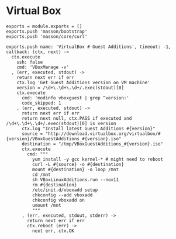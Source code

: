 
# Virtual Box

    exports = module.exports = []
    exports.push 'masson/bootstrap'
    exports.push 'masson/core/curl'

    exports.push name: 'VirtualBox # Guest Additions', timeout: -1, callback: (ctx, next) ->
      ctx.execute
        ssh: false
        cmd: 'VBoxManage -v'
      , (err, executed, stdout) ->
        return next err if err
        ctx.log 'Get Guest Additions version on VM machine'
        version = /\d+\.\d+\.\d+/.exec(stdout)[0]
        ctx.execute
          cmd: 'modinfo vboxguest | grep ^version:'
          code_skipped: 1
        , (err, executed, stdout) ->
          return next err if err
          return next null, ctx.PASS if executed and /\d+\.\d+\.\d+/.exec(stdout)[0] is version
          ctx.log "Install latest Guest Additions #{version}"
          source = "http://download.virtualbox.org/virtualbox/#{version}/VBoxGuestAdditions_#{version}.iso"
          destination = "/tmp/VBoxGuestAdditions_#{version}.iso"
          ctx.execute
            cmd: """
              yum install -y gcc kernel-* # might need to reboot
              curl -L #{source} -o #{destination}
              mount #{destination} -o loop /mnt
              cd /mnt
              sh VBoxLinuxAdditions.run --nox11
              rm #{destination}
              /etc/init.d/vboxadd setup
              chkconfig --add vboxadd
              chkconfig vboxadd on
              umount /mnt
              """
          , (err, executed, stdout, stderr) ->
            return next err if err
            ctx.reboot (err) ->
              next err, ctx.OK
        


